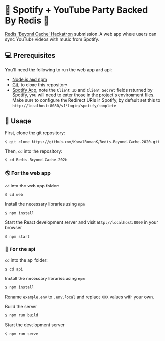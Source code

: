 # :tada: Spotify + YouTube Party Backed By Redis :tada:

[Redis 'Beyond Cache' Hackathon](https://redisbeyondcache2020.devpost.com/) submission. A web app where users can sync YouTube videos with music from Spotify.

## :computer: Prerequisites

You'll need the following to run the web app and api:

- [Node.js and npm](https://nodejs.org/en/)
- [Git](https://git-scm.com/), to clone this repository
- [Spotify App](https://developer.spotify.com/dashboard), note the `Client ID` and `Client Secret` fields returned by Spotify, you will need to enter those in the project's environment files. Make sure to configure the Redirect URIs in Spotify, by default set this to `http://localhost:8080/v1/login/spotify/complete`

## :rocket: Usage

First, clone the git repository:

```bash
$ git clone https://github.com/KovalRomanK/Redis-Beyond-Cache-2020.git
```

Then, `cd` into the repository:

```bash
$ cd Redis-Beyond-Cache-2020
```

### :earth_americas: For the web app

`cd` into the web app folder:

```bash
$ cd web
```

Install the necessary libraries using `npm`

```bash
$ npm install
```

Start the React development server and visit `http://localhost:8000` in your browser

```bash
$ npm start
```

### :robot: For the api

`cd` into the api folder:

```bash
$ cd api
```

Install the necessary libraries using `npm`

```bash
$ npm install
```

Rename `example.env` to `.env.local` and replace `XXX` values with your own.<br>

Build the server

```bash
$ npm run build
```

Start the development server

```bash
$ npm run serve
```
